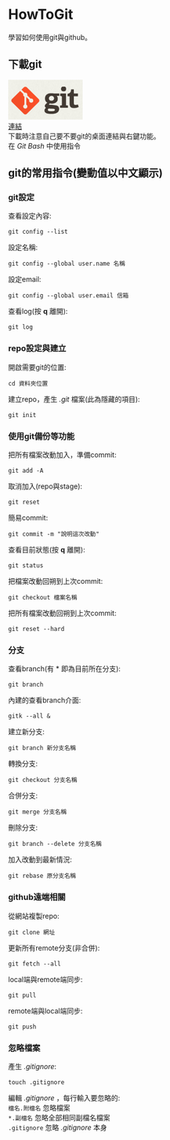 # HowToGit
學習如何使用git與github。
## 下載git
![image](https://github.com/zlgithub/HowToGit/blob/master/img/git.png)  
[連結](https://git-scm.com/ "https://git-scm.com/")  
下載時注意自己要不要git的桌面連結與右鍵功能。  
在 *Git Bash* 中使用指令   
## git的常用指令(變動值以中文顯示) 
### git設定
查看設定內容:
```
git config --list
```
設定名稱:
```
git config --global user.name 名稱
```
設定email:
```
git config --global user.email 信箱
```
查看log(按 **q** 離開):
```
git log
```
### repo設定與建立
開啟需要git的位置:
```
cd 資料夾位置
```
建立repo，產生 *.git* 檔案(此為隱藏的項目):
```
git init
```
### 使用git備份等功能
把所有檔案改動加入，準備commit:
```
git add -A
```
取消加入(repo與stage):
```
git reset
```
簡易commit:
```
git commit -m "說明這次改動"
```
查看目前狀態(按 **q** 離開):
```
git status
```
把檔案改動回朔到上次commit:
```
git checkout 檔案名稱
```
把所有檔案改動回朔到上次commit:
```
git reset --hard
```
### 分支
查看branch(有 \* 即為目前所在分支):
```
git branch
```
內建的查看branch介面:
```
gitk --all &
```
建立新分支:
```
git branch 新分支名稱
```
轉換分支:
```
git checkout 分支名稱
```
合併分支:
```
git merge 分支名稱
```
刪除分支:
```
git branch --delete 分支名稱
```
加入改動到最新情況:
```
git rebase 原分支名稱
```
### github遠端相關
從網站複製repo:
```
git clone 網址
```
更新所有remote分支(非合併):
```
git fetch --all
```
local端與remote端同步:
```
git pull
```
remote端與local端同步:
```
git push
```
### 忽略檔案
產生 *.gitignore*:
```
touch .gitignore
```
編輯 *.gitignore* ，每行輸入要忽略的:  
``
檔名.附檔名
``
忽略檔案  
``
*.副檔名
``
忽略全部相同副檔名檔案  
``
.gitignore
``
忽略 *.gitignore* 本身  

